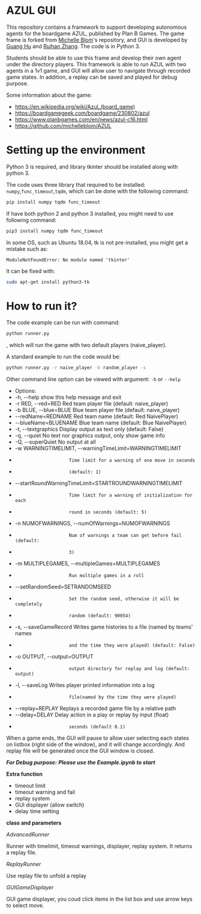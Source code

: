 <!-- # AZUL
This repository contains a framework to support policy learning for the boardgame AZUL, published by Plan B Games. The purpose of this framework is to allow students to implement algorithms for learning AI players for the game and evaluate the performance of these players against human/other AI players. 

Students making use of the framework will need to create a Player subclass for their AI player that selects moves on the basis of a learned policy, and write code to learn their policy on the basis of repeated simulations of the game.

Some information about the game:
- https://en.wikipedia.org/wiki/Azul_(board_game)
- https://www.ultraboardgames.com/azul/game-rules.php
- https://boardgamegeek.com/boardgame/230802/azul
- https://www.planbgames.com/en/news/azul-c16.html -->

# AZUL GUI

This repository contains a framework to support developing autonomous agents for the boardgame AZUL, published by Plan B Games. The game frame is forked from [Michelle Blom](https://github.com/michelleblom)'s repository, and GUI is developed by [Guang Hu](https://github.com/guanghuhappysf128) and  [Ruihan Zhang](https://github.com/zhangrh93). The code is in Python 3.

Students should be able to use this frame and develop their own agent under the directory players. This framework is able to run AZUL with two agents in a 1v1 game, and GUI will allow user to navigate through recorded game states. In addition, a replay can be saved and played for debug purpose.

Some information about the game:
- https://en.wikipedia.org/wiki/Azul_(board_game)
- https://boardgamegeek.com/boardgame/230802/azul
- https://www.planbgames.com/en/news/azul-c16.html
- https://github.com/michelleblom/AZUL

# Setting up the environment

Python 3 is required, and library tkinter should be installed along with python 3.

The code uses three library that required to be installed: ```numpy```,```func_timeout```,```tqdm```, which can be done with the following command:
```bash
pip install numpy tqdm func_timeout
```
If have both python 2 and python 3 installed, you might need to use following command:
```bash
pip3 install numpy tqdm func_timeout
```

In some OS, such as Ubuntu 18.04, tk is not pre-installed, you might get a mistake such as:
```
ModuleNotFoundError: No module named 'tkinter'
```
It can be fixed with:
```bash
sudo apt-get install python3-tk
```

# How to run it?

The code example can be run with command:
```bash
python runner.py
```
, which will run the game with two default players (naive_player). 

A standard example to run the code would be:
```bash
python runner.py -r naive_player -b random_player -s 
```

Other command line option can be viewed with argument: ```-h``` or ```--help```
* Options:
*   -h, --help            show this help message and exit
*   -r RED, --red=RED     Red team player file (default: naive_player)
*   -b BLUE, --blue=BLUE  Blue team player file (default: naive_player)
*   --redName=REDNAME     Red team name (default: Red NaivePlayer)
*   --blueName=BLUENAME   Blue team name (default: Blue NaivePlayer)
*   -t, --textgraphics    Display output as text only (default: False)
*   -q, --quiet           No text nor graphics output, only show game info
*   -Q, --superQuiet      No output at all
*   -w WARNINGTIMELIMIT, --warningTimeLimit=WARNINGTIMELIMIT
*                         Time limit for a warning of one move in seconds
*                         (default: 1)
*   --startRoundWarningTimeLimit=STARTROUNDWARNINGTIMELIMIT
*                         Time limit for a warning of initialization for each
*                         round in seconds (default: 5)
*   -n NUMOFWARNINGS, --numOfWarnings=NUMOFWARNINGS
*                         Num of warnings a team can get before fail (default:
*                         3)
*   -m MULTIPLEGAMES, --multipleGames=MULTIPLEGAMES
*                         Run multiple games in a roll
*   --setRandomSeed=SETRANDOMSEED
*                         Set the random seed, otherwise it will be completely
*                         random (default: 90054)
*   -s, --saveGameRecord  Writes game histories to a file (named by teams' names
*                         and the time they were played) (default: False)
*   -o OUTPUT, --output=OUTPUT
*                         output directory for replay and log (default: output)
*   -l, --saveLog         Writes player printed information into a log
*                         file(named by the time they were played)
*   --replay=REPLAY       Replays a recorded game file by a relative path
*   --delay=DELAY         Delay action in a play or replay by input (float)
*                         seconds (default 0.1)



When a game ends, the GUI will pause to allow user selecting each states on listbox (right side of the window), and it will change accordingly. And replay file will be generated once the GUI window is closed.



***For Debug purpose:***
***Please use the Example.ipynb to start***

**Extra function**
- timeout limit
- timeout warning and fail
- replay system
- GUI displayer (allow switch)
- delay time setting

**class and parameters**

*AdvancedRunner*

Runner with timelimit, timeout warnings, displayer, replay system. It returns a replay file.

*ReplayRunner*

Use replay file to unfold a replay

*GUIGameDisplayer*

GUI game displayer, you coud click items in the list box and use arrow keys to select move.
